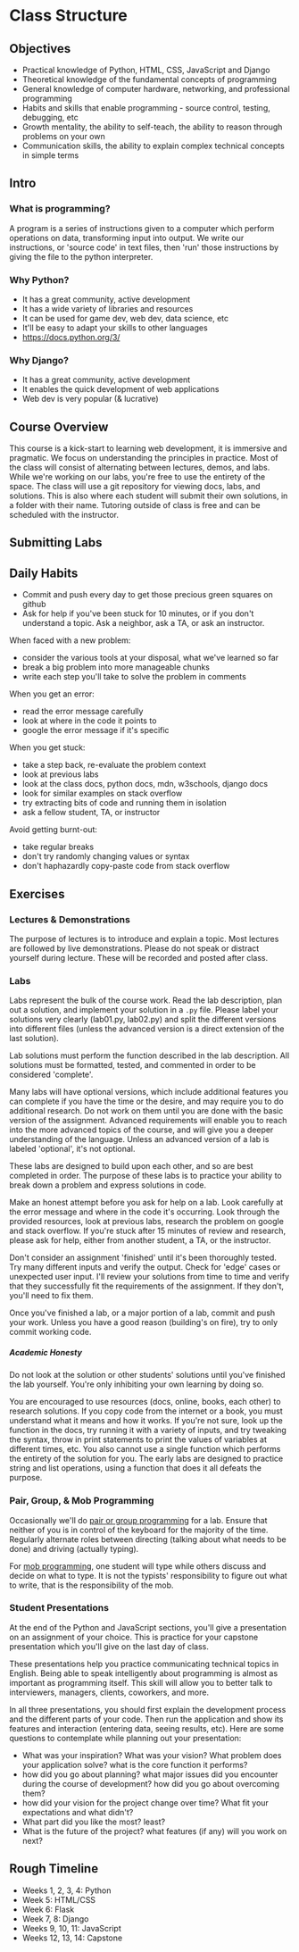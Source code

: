 
# Class Structure

## Objectives

- Practical knowledge of Python, HTML, CSS, JavaScript and Django
- Theoretical knowledge of the fundamental concepts of programming
- General knowledge of computer hardware, networking, and professional programming
- Habits and skills that enable programming - source control, testing, debugging, etc
- Growth mentality, the ability to self-teach, the ability to reason through problems on your own
- Communication skills, the ability to explain complex technical concepts in simple terms

## Intro

### What is programming?

A program is a series of instructions given to a computer which perform operations on data, transforming input into output. We write our instructions, or 'source code' in text files, then 'run' those instructions by giving the file to the python interpreter.

### Why Python?

- It has a great community, active development
- It has a wide variety of libraries and resources
- It can be used for game dev, web dev, data science, etc
- It'll be easy to adapt your skills to other languages
- https://docs.python.org/3/

### Why Django?

- It has a great community, active development
- It enables the quick development of web applications
- Web dev is very popular (& lucrative)


## Course Overview

This course is a kick-start to learning web development, it is immersive and pragmatic. We focus on understanding the principles in practice. Most of the class will consist of alternating between lectures, demos, and labs. While we're working on our labs, you're free to use the entirety of the space. The class will use a git repository for viewing docs, labs, and solutions. This is also where each student will submit their own solutions, in a folder with their name. Tutoring outside of class is free and can be scheduled with the instructor.

## Submitting Labs

## Daily Habits

- Commit and push every day to get those precious green squares on github
- Ask for help if you've been stuck for 10 minutes, or if you don't understand a topic. Ask a neighbor, ask a TA, or ask an instructor.

When faced with a new problem:
- consider the various tools at your disposal, what we've learned so far
- break a big problem into more manageable chunks
- write each step you'll take to solve the problem in comments

When you get an error:
- read the error message carefully
- look at where in the code it points to
- google the error message if it's specific

When you get stuck:
- take a step back, re-evaluate the problem context
- look at previous labs
- look at the class docs, python docs, mdn, w3schools, django docs
- look for similar examples on stack overflow
- try extracting bits of code and running them in isolation
- ask a fellow student, TA, or instructor

Avoid getting burnt-out:
- take regular breaks
- don't try randomly changing values or syntax
- don't haphazardly copy-paste code from stack overflow


## Exercises

### Lectures & Demonstrations

The purpose of lectures is to introduce and explain a topic. Most lectures are followed by live demonstrations. Please do not speak or distract yourself during lecture. These will be recorded and posted after class.

### Labs

Labs represent the bulk of the course work. Read the lab description, plan out a solution, and implement your solution in a `.py` file. Please label your solutions very clearly (lab01.py, lab02.py) and split the different versions into different files (unless the advanced version is a direct extension of the last solution).

Lab solutions must perform the function described in the lab description. All solutions must be formatted, tested, and commented in order to be considered 'complete'.

Many labs will have optional versions, which include additional features you can complete if you have the time or the desire, and may require you to do additional research. Do not work on them until you are done with the basic version of the assignment. Advanced requirements will enable you to reach into the more advanced topics of the course, and will give you a deeper understanding of the language. Unless an advanced version of a lab is labeled 'optional', it's not optional. 

These labs are designed to build upon each other, and so are best completed in order. The purpose of these labs is to practice your ability to break down a problem and express solutions in code. 

Make an honest attempt before you ask for help on a lab. Look carefully at the error message and where in the code it's occurring. Look through the provided resources, look at previous labs, research the problem on google and stack overflow. If you're stuck after 15 minutes of review and research, please ask for help, either from another student, a TA, or the instructor.

Don't consider an assignment 'finished' until it's been thoroughly tested. Try many different inputs and verify the output. Check for 'edge' cases or unexpected user input. I'll review your solutions from time to time and verify that they successfully fit the requirements of the assignment. If they don't, you'll need to fix them.

Once you've finished a lab, or a major portion of a lab, commit and push your work. Unless you have a good reason (building's on fire), try to only commit working code.

##### Academic Honesty

Do not look at the solution or other students' solutions until you've finished the lab yourself. You're only inhibiting your own learning by doing so.

You are encouraged to use resources (docs, online, books, each other) to research solutions. If you copy code from the internet or a book, you must understand what it means and how it works. If you're not sure, look up the function in the docs, try running it with a variety of inputs, and try tweaking the syntax, throw in print statements to print the values of variables at different times, etc. You also cannot use a single function which performs the entirety of the solution for you. The early labs are designed to practice string and list operations, using a function that does it all defeats the purpose.

### Pair, Group, & Mob Programming

Occasionally we'll do [pair or group programming](https://en.wikipedia.org/wiki/Pair_programming) for a lab. Ensure that neither of you is in control of the keyboard for the majority of the time. Regularly alternate roles between directing (talking about what needs to be done) and driving (actually typing).

For [mob programming](https://en.wikipedia.org/wiki/Mob_programming), one student will type while others discuss and decide on what to type. It is not the typists' responsibility to figure out what to write, that is the responsibility of the mob.


### Student Presentations

At the end of the Python and JavaScript sections, you'll give a presentation on an assignment of your choice. This is practice for your capstone presentation which you'll give on the last day of class.

These presentations help you practice communicating technical topics in English. Being able to speak intelligently about programming is almost as important as programming itself. This skill will allow you to better talk to interviewers, managers, clients, coworkers, and more.

In all three presentations, you should first explain the development process and the different parts of your code. Then run the application and show its features and interaction (entering data, seeing results, etc). Here are some questions to contemplate while planning out your presentation:

- What was your inspiration? What was your vision? What problem does your application solve? what is the core function it performs?
- how did you go about planning? what major issues did you encounter during the course of development? how did you go about overcoming them?
- how did your vision for the project change over time? What fit your expectations and what didn't?
- What part did you like the most? least?
- What is the future of the project? what features (if any) will you work on next?


## Rough Timeline

- Weeks 1, 2, 3, 4: Python
- Week 5: HTML/CSS
- Week 6: Flask
- Week 7, 8: Django
- Weeks 9, 10, 11: JavaScript
- Weeks 12, 13, 14: Capstone
